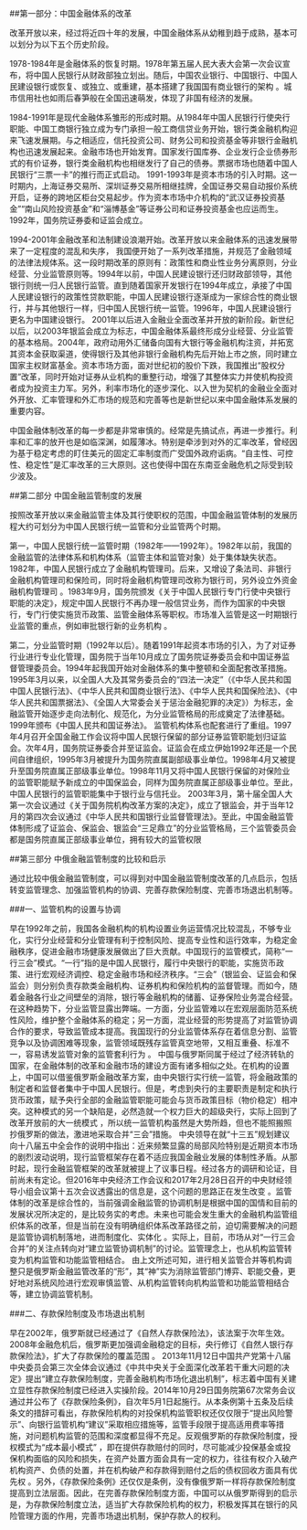
##第一部分：中国金融体系的改革

改革开放以来，经过将近四十年的发展，中国金融体系从幼稚到趋于成熟，基本可以划分为以下五个历史阶段。

1978-1984年是金融体系的恢复时期。1978年第五届人民大表大会第一次会议宣布，将中国人民银行从财政部独立划出。随后，中国农业银行、中国银行、中国人民建设银行或恢复、或独立、或重建，基本搭建了我国国有商业银行的架构 。城市信用社也如雨后春笋般在全国迅速萌发，体现了非国有经济的发展。

1984-1991年是现代金融体系雏形的形成时期。从1984年中国人民银行行使央行职能、中国工商银行独立成为专门承担一般工商信贷业务开始，银行类金融机构迎来飞速发展期。与之相适应，信托投资公司、财务公司和投资基金等非银行金融机构也迅速发展起来。金融市场也开始发育。国家发行国库券、企业发行企业债券形式的有价证券，银行类金融机构也相继发行了自己的债券。票据市场也随着中国人民银行“三票一卡”的推行而正式启动。
1991-1993年是资本市场的引入时期。这一时期内，上海证券交易所、深圳证券交易所相继挂牌，全国证券交易自动报价系统开启，证券的跨地区柜台交易起步。作为资本市场中介机构的“武汉证券投资基金”“南山风险投资基金”和“淄博基金”等证券公司和证券投资基金也应运而生。1992年，国务院证券委和证监会成立。

1994-2001年金融改革和法制建设浪潮开始。改革开放以来金融体系的迅速发展带来了一定程度的混乱和失序， 我国便开始了一系列改革措施，并规范了金融领域的法律法规体系。这一段时期改革的原则有：政策性和商业性业务分离原则，分业经营、分业监管原则等。1994年以前，中国人民建设银行还归财政部领导，其他银行则统一归人民银行监管。直到随着国家开发银行在1994年成立，承接了中国人民建设银行的政策性贷款职能，中国人民建设银行逐渐成为一家综合性的商业银行，并与其他银行一样，归中国人民银行统一监管。1996年，中国人民建设银行更名为中国建设银行。
2001年以后进入金融业全面改革并开放的新阶段。新世纪以后，以2003年银监会成立为标志，中国金融体系最终形成分业经营、分业监管的基本格局。2004年，政府动用外汇储备向国有大银行等金融机构注资，并拓宽其资本金获取渠道，使得银行及其他非银行金融机构先后开始上市之旅，同时建立国家主权财富基金。资本市场方面，面对世纪初的股价下跌，我国推出“股权分置”改革，同时开始对证券从业机构的重整行动，增强了其整体实力并使机构投资者成为投资主力军。另外，利率市场化的逐步深化、以入世为契机的金融业全面对外开放、汇率管理和外汇市场的规范和完善等也是新世纪以来中国金融体系发展的重要内容。

中国金融体制改革的每一步都是非常审慎的。经常是先搞试点，再进一步推行。利率和汇率的放开也是如临深渊，如履薄冰。特别是牵涉到对外的汇率改革，曾经因为基于稳定考虑的盯住美元的固定汇率制度而广受国外政府诟病。“自主性、可控性、稳定性”是汇率改革的三大原则。这也使得中国在东南亚金融危机之际受到较少波及。

##第二部分 中国金融监管制度的发展

按照改革开放以来金融监管主体及其行使职权的范围，中国金融监管体制的发展历程大约可划分为中国人民银行统一监管和分业监管两个时期。

第一，中国人民银行统一监管时期（1982年——1992年）。1982年以前，我国的金融监管的法律体系和机构体系（监管主体和监管对象）处于集体缺失状态。1982年，中国人民银行成立了金融机构管理司。后来，又增设了条法司、非银行金融机构管理司和保险司，同时将金融机构管理司改称为银行司，另外设立外资金融机构管理司 。1983年9月，国务院颁发《关于中国人民银行专门行使中央银行职能的决定》，规定中国人民银行不再办理一般信贷业务，而作为国家的中央银行，专门行使实施货币政策、监管金融体系等职权。市场准入监管是这一时期银行业监管的重点，例如审批银行新的业务机构 。

第二，分业监管时期（1992年以后）。随着1991年起资本市场的引入，为了对证券行业进行专业化管理，国务院于当年10月成立了国务院证券委员会和中国证券监督管理委员会。1994年起我国开始对金融体系的集中整顿和全面配套改革措施。1995年3月以来，以全国人大及其常务委员会的“四法一决定”（《中华人民共和国中国人民银行法》、《中华人民共和国商业银行法》、《中华人民共和国保险法》、《中华人民共和国票据法》、《全国人大常委会关于惩治金融犯罪的决定》）为标志，金融监管开始逐步走向法制化、规范化，为分业监管格局的形成奠定了法律基础。1999年颁布《中国人民共和国证券法》。
监管机构体系也配套进行了重组。1997年4月召开全国金融工作会议将中国人民银行保留的部分证券监管职能划归证监会。次年4月，国务院证券委合并至证监会。证监会在成立伊始1992年还是一个民间自律组织，1995年3月被提升为国务院直属副部级事业单位。1998年4月又被提升至国务院直属正部级事业单位。1998年11月又将中国人民银行保留的对保险业的监管职能赋予新成立的中国保监会，同样为国务院直属正部级事业单位。至此，中国人民银行的监管职能集中于银行业与信托业。
2003年3月，第十届全国人大第一次会议通过《关于国务院机构改革方案的决定》，成立了银监会，并于当年12月的第四次会议通过《中华人民共和国银行业监督管理法》。至此，中国金融监管体制形成了证监会、保监会、银监会“三足鼎立”的分业监管格局，三个监管委员会都是国务院直属正部级事业单位，拥有较大的监管权限

##第三部分 中俄金融监管制度的比较和启示

通过比较中俄金融监管制度，可以得到对中国金融监管制度改革的几点启示，包括转变监管理念、加强监管机构的协调、完善存款保险制度、完善市场退出机制等。

###一、监管机构的设置与协调

早在1992年之前，我国各金融机构的机构设置业务运营情况比较混乱，不够专业化，实行分业经营和分业管理有利于控制风险、提高专业性和运行效率，为稳定金融秩序，促进金融市场健康发展做出了巨大贡献。中国现行的监管模式，简称“一行三会”模式。“一行”指的是中国人民银行，履行中央银行的职能，实施货币政策、进行宏观经济调控、稳定金融市场和经济秩序。“三会”（银监会、证监会和保监会）则分别负责存款类金融机构、证券机构和保险机构的监督管理。而如今，随着金融各行业之间壁垒的消除，银行等金融机构的储蓄、证券保险业务混合经营。在这种趋势下，分业监管显露出弊端。一方面，分业监管难以在宏观层面防范系统性风险，维护整个金融体系的稳定；另一方面，混业经营的形势提高了对监管协调合作的要求，导致监管成本提高。我国现行的分业监管体系存在着信息分割、监管竞争以及协调困难等现象，监管领域既残存监管真空地带，又相互重叠、标准不一，容易诱发监管对象的监管套利行为 。
中国与俄罗斯同属于经过了经济转轨的国家，在金融体制的改革和金融市场的建设方面有诸多相似之处。在机构的设置上，中国可以借鉴俄罗斯金融改革方案，由中央银行实行统一监管，将金融政策的制定者和监督者集中于中国人民银行。但是，考虑到央行的主要职责是制定和执行货币政策，赋予央行全部的金融监管职能可能会与货币政策目标（物价稳定）相冲突。这种模式的另一个缺陷是，必然造就一个权力巨大的超级央行，实际上回到了改革开放前的大一统模式 ，所以统一监管机构虽然是大势所趋，但也不能照搬照抄俄罗斯的做法，激进地采取合并“三会”措施。
中央领导在就“十三五”规划建议向十八届五中全会作的说明中指出：近来频繁显露的局部风险特别是近期资本市场的剧烈波动说明，现行监管框架存在着不适应我国金融业发展的体制性矛盾。从那时起，现行金融监管框架的改革就被提上了议事日程。经过各方的调研和论证，目前尚未有定论。但2016年中央经济工作会议和2017年2月28日召开的中央财经领导小组会议第十五次会议透露出的信息是，这个问题的思路正在发生改变 。监管体制的改革是综合性的，当前强调金融监管的协调机制是根据中国的国情和目前的发展状况所决定的，是比较务实的考虑。未来也可能会发生重大的金融机构监管组织体系的改革，但是当前在没有明确组织体系改革路径之前，迫切需要解决的问题是监管协调机制落地，进而制度化、实体化 。实际上，目前，市场从对“一行三会合并”的关注点转向对“建立监管协调机制”的讨论。监管理念上，也从机构监管转变为机构监管和功能监管相结合。
由上文所述可知，进行相关监管合并等机构调整只是俄罗斯金融监管改革的“形”，其“神”实为消除监管部门博弈、职能交叠，更好地对系统风险进行宏观审慎监管、从机构监管转向机构监管和功能监管相结合等，建立协调监管机制。

###二、存款保险制度及市场退出机制

早在2002年，俄罗斯就已经通过了《自然人存款保险法》，该法案于次年生效。2008年金融危机后，俄罗斯更加强调金融稳定的目标，央行修订《自然人银行存款保险法》，扩大了存款保险的覆盖范围 。
2013年11月12日中国共产党第十八届中央委员会第三次全体会议通过《中共中央关于全面深化改革若干重大问题的决定》提出“建立存款保险制度，完善金融机构市场化退出机制”，标志着中国有关建立显性存款保险制度已经进入实操阶段。2014年10月29日国务院第67次常务会议通过并公布了《存款保险条例》，自次年5月1日起施行。从本条例第十五条及后续条文的措辞可看出，存款保险机构的对投保机构监管职权还仅仅限于“提出风险警示”、向银行监管机构“建议”采取相应措施等，监管手段限于提高适用费率等措施，对问题机构监管的范围和深度都显得不充足。反观俄罗斯的存款保险制度，授权模式为“成本最小模式” ，即在提供存款赔付的同时，尽可能减少投保基金或投保机构面临的风险和损失，在资产处置方面会具有一定的权力，往往有权介入破产机构资产、负债的处置，并在机构破产和存款得到赔付之后的债权回收方面具有优先权 。另外，《存款保险条例》还仅仅是条例，没有像俄罗斯一样将存款保险制度提高到立法层面。因此，在完善存款保险制度方面，中国可以从俄罗斯得到的启示是，为存款保险制度立法，适当扩大存款保险机构的权力，积极发挥其在银行的风险管理方面的作用，完善市场退出机制，保护存款人的权利。

